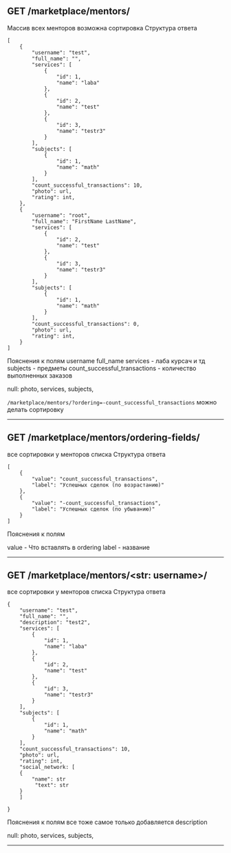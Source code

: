 ## GET /marketplace/mentors/
Массив всех менторов 
возможна сортировка
Структура ответа
```
[
    {
        "username": "test",
        "full_name": "",
        "services": [
            {
                "id": 1,
                "name": "laba"
            },
            {
                "id": 2,
                "name": "test"
            },
            {
                "id": 3,
                "name": "testr3"
            }
        ],
        "subjects": [
            {
                "id": 1,
                "name": "math"
            }
        ],
        "count_successful_transactions": 10,
        "photo": url,
        "rating": int,
    },
    {
        "username": "root",
        "full_name": "FirstName LastName",
        "services": [
            {
                "id": 2,
                "name": "test"
            },
            {
                "id": 3,
                "name": "testr3"
            }
        ],
        "subjects": [
            {
                "id": 1,
                "name": "math"
            }
        ],
        "count_successful_transactions": 0,
        "photo": url,
        "rating": int,
    }
]
```
Пояснения к полям
username 
full_name
services - лаба курсач и тд
subjects - предметы 
count_successful_transactions - количество выполненных заказов

null:
photo,
services,
subjects,

`/marketplace/mentors/?ordering=-count_successful_transactions`
можно делать сортировку
***

## GET /marketplace/mentors/ordering-fields/
все сортировки у менторов списка
Структура ответа
```
[
    {
        "value": "count_successful_transactions",
        "label": "Успешных сделок (по возрастанию)"
    },
    {
        "value": "-count_successful_transactions",
        "label": "Успешных сделок (по убыванию)"
    }
]
```
Пояснения к полям

value - Что вставлять в ordering
label - название


***

## GET /marketplace/mentors/<str: username>/
все сортировки у менторов списка
Структура ответа
```
{
    "username": "test",
    "full_name": "",
    "description": "test2",
    "services": [
        {
            "id": 1,
            "name": "laba"
        },
        {
            "id": 2,
            "name": "test"
        },
        {
            "id": 3,
            "name": "testr3"
        }
    ],
    "subjects": [
        {
            "id": 1,
            "name": "math"
        }
    ],
    "count_successful_transactions": 10,
    "photo": url,
    "rating": int,
    "social_network: [
    {
        "name": str
         "text": str
    }
    ]
    
}

```
Пояснения к полям
все тоже самое только добавляется description

null:
photo,
services,
subjects,
***







